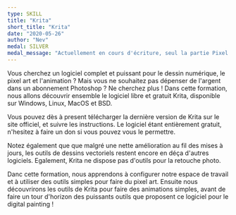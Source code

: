 ```yaml
---
type: SKILL
title: "Krita"
short_title: "Krita"
date: "2020-05-26"
author: "Nev"
medal: SILVER
medal_message: "Actuellement en cours d'écriture, seul la partie Pixel Art est avancée. [Consultez l'issue](https://github.com/gamedevalliance/fairedesjeux.fr/issues/5) pour plus d'informations."
---
```


Vous cherchez un logiciel complet et puissant pour le dessin numérique, le pixel art et l'animation ?  Mais vous ne souhaitez pas dépenser de l'argent dans un abonnement Photoshop ? Ne cherchez plus ! Dans cette formation, nous allons découvrir ensemble le logiciel libre et gratuit Krita, disponible sur Windows, Linux, MacOS et BSD.

Vous pouvez dès à present télécharger la dernière version de Krita sur le site officiel, et suivre les instructions. Le logiciel étant entièrement gratuit, n'hesitez à faire un don si vous pouvez vous le permettre.

Notez également que que malgré une nette amélioration au fil des mises à jours, les outils de dessins vectoriels restent encore en déça d'autres logiciels. Egalement, Krita ne dispose pas d'outils pour la retouche photo.

Danc cette formation, nous apprendons à configurer notre espace de travail et à utiliser des outils simples pour faire du pixel art. Ensuite nous découvrirons les outils de Krita pour faire des animations simples, avant de faire un tour d'horizon des puissants outils que proposent ce logiciel pour le digital painting !
